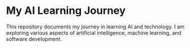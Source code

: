 # My AI Learning Journey

This repository documents my journey in learning AI and technology. I am exploring various aspects of artificial intelligence, machine learning, and software development.